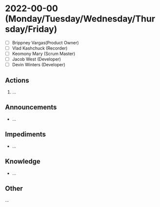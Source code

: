 # 2022-00-00 (Monday/Tuesday/Wednesday/Thursday/Friday)

- [ ] Brippney Vargas(Product Owner)
- [ ] Vlad Kashchuck (Recorder)
- [ ] Keomony Mary (Scrum Master)
- [ ] Jacob West (Developer)
- [ ] Devin Winters (Developer)

## Actions

1. …

## Announcements

- …

## Impediments

- …

## Knowledge

- …

## Other

…
